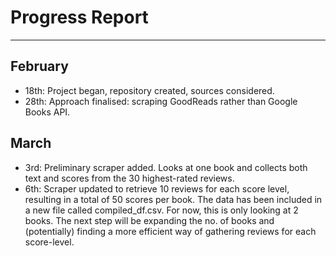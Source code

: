 # Progress Report
---
## February
- 18th: Project began, repository created, sources considered.
- 28th: Approach finalised: scraping GoodReads rather than Google Books API.

## March
- 3rd: Preliminary scraper added. Looks at one book and collects both text and scores from the 30 highest-rated reviews.
- 6th: Scraper updated to retrieve 10 reviews for each score level, resulting in a total of 50 scores per book. The data has been included in a new file called compiled_df.csv. For now, this is only looking at 2 books. The next step will be expanding the no. of books and (potentially) finding a more efficient way of gathering reviews for each score-level. 